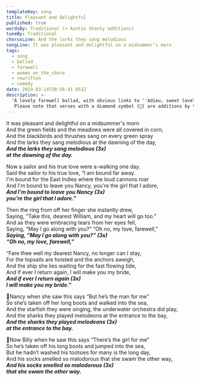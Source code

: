 ```yaml
---
templateKey: song
title: Pleasant and Delightful
published: true
wordsBy: Traditional (+ Auntie Shanty additions)
tuneBy: Traditional
chorusLine: And the larks they sang melodious
songLine: It was pleasant and delightful on a midsummer’s morn
tags:
  - song
  - ballad
  - farewell
  - women_on_the_shore
  - rewritten
  - comedy
date: 2019-03-14T20:56:41.851Z
description: >-
  'A lovely farewell ballad, with obvious links to ''Adieu, sweet lovely Nancy.'''
   Please note that verses with a diamond symbol (🔷) are additions by the Auntie Shanty crew - so you might not be expecting them if you're used to singing the 'traditional' version. Feel free to omit them if you wish.
---
```

It was pleasant and delightful on a midsummer's morn\
And the green fields and the meadows were all covered in corn;\
And the blackbirds and thrushes sang on every green spray\
And the larks they sang melodious at the dawning of the day,\
***And the larks they sang melodious (3x)*** \
***at the dawning of the day.***

Now a sailor and his true love were a-walking one day.\
Said the sailor to his true love, “I am bound far away.\
I'm bound for the East Indies where the loud cannons roar\
And I'm bound to leave you Nancy, you're the girl that I adore,\
***And I'm bound to leave you Nancy (3x)*** \
***you're the girl that I adore.”***

Then the ring from off her finger she instantly drew,\
Saying, “Take this, dearest William, and my heart will go too.”\
And as they were embracing tears from her eyes fell,\
Saying, “May I go along with you?” “Oh no, my love, farewell,”\
***Saying, “May I go along with you?” (3x)*** \
***“Oh no, my love, farewell,”***

“Fare thee well my dearest Nancy, no longer can I stay,\
For the topsails are hoisted and the anchors aweigh,\
And the ship she lies waiting for the fast flowing tide,\
And if ever I return again, I will make you my bride,\
***And if ever I return again (3x)***\
***I will make you my bride.”***

🔷Nancy when she saw this says “But he’s the man for me”\
So she’s taken off her long boots and walked into the sea,\
And the starfish they were singing, the underwater orchestra did play,\
And the sharks they played melodeons at the entrance to the bay,\
***And the sharks they played melodeons (3x)***\
***at the entrance to the bay.***

🔷Now Billy when he saw this says “There’s the girl for me”\
So he’s taken off his long boots and jumped into the sea,\
But he hadn’t washed his tootsies for many is the long day,\
And his socks smelled so malodorous that she swam the other way,\
***And his socks smelled so malodorous (3x)***\
***that she swam the other way.***
